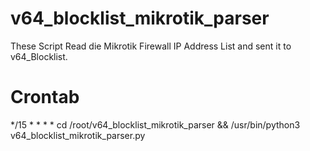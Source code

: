 # v64_blocklist_mikrotik_parser
These Script Read die Mikrotik Firewall IP Address List and sent it to v64_Blocklist.

# Crontab
*/15 * * * * cd /root/v64_blocklist_mikrotik_parser && /usr/bin/python3 v64_blocklist_mikrotik_parser.py
